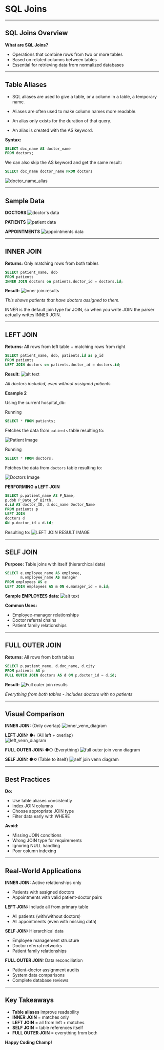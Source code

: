 # SQL Joins

---

## SQL Joins Overview

**What are SQL Joins?**
- Operations that combine rows from two or more tables
- Based on related columns between tables
- Essential for retrieving data from normalized databases

---

## Table Aliases


- SQL aliases are used to give a table, or a column in a table, a temporary name.

- Aliases are often used to make column names more readable.

- An alias only exists for the duration of that query.

- An alias is created with the AS keyword.

**Syntax:**
```sql
SELECT doc_name AS doctor_name 
FROM doctors;
```

We can also skip the AS keyword and get the same result:

```sql
SELECT doc_name doctor_name FROM doctors
```

![doctor_name_alias](../images/data_img/DOCTOR_NAME_ALIAS.png)

---

## Sample Data

**DOCTORS**
![doctor's data](../images/data_img/DOCTORS_DATA.png)

**PATIENTS**
![patient data](../images/data_img/PATIENT_DATA.png)

**APPOINTMENTS**
![appointments data](../images/data_img/APPOINTMENT_DATA.png)

---

## INNER JOIN

**Returns:** Only matching rows from both tables

```sql
SELECT patient_name, dob
FROM patients
INNER JOIN doctors on patients.doctor_id = doctors.id;
```

**Result:**
![inner join results](../images/joins/INNER_JOIN_RESULT.png)

*This shows patients that have doctors assigned to them.*


INNER is the default join type for JOIN, so when you write JOIN the parser actually writes INNER JOIN.

---

## LEFT JOIN

**Returns:** All rows from left table + matching rows from right

```sql
SELECT patient_name, dob, patients.id as p_id
FROM patients
LEFT JOIN doctors on patients.doctor_id = doctors.id;
```

**Result:**
![alt text](../images/joins/LEFT_JOIN_RESULT.png)

*All doctors included, even without assigned patients*

__Example 2__

Using the current hospital_db: 

Running 
```sql
SELECT * FROM patients;
```
Fetches the data from `patients` table resulting to: 

![Patient Image](../images/joins/LEFT_JOIN_IMAGES/patient.png)

Running 
```sql
SELECT * FROM doctors;
```
Fetches the data from `doctors` table resulting to: 

![Doctors Image](../images/joins/LEFT_JOIN_IMAGES/image.png)

__PERFORMING a LEFT JOIN__

```sql
SELECT p.patient_name AS P_Name,
p.dob P_Date_of_Birth,
d.id AS doctor_ID, d.doc_name Doctor_Name
FROM patients p 
LEFT JOIN 
doctors d
ON p.doctor_id = d.id;
```
Resulting to: 
![LEFT JOIN RESULT IMAGE](../images/joins/LEFT_JOIN_IMAGES/LEFT_JOIN_RESULT.png)

---

## SELF JOIN

**Purpose:** Table joins with itself (hierarchical data)

```sql
SELECT e.employee_name AS employee,
       m.employee_name AS manager
FROM employees AS e
LEFT JOIN employees AS m ON e.manager_id = m.id;
```

**Sample EMPLOYEES data:**
![alt text](../images/joins/SELF_JOIN_RESULT.png)

**Common Uses:**
- Employee-manager relationships
- Doctor referral chains
- Patient family relationships

---

## FULL OUTER JOIN

**Returns:** All rows from both tables

```sql
SELECT p.patient_name, d.doc_name, d.city
FROM patients AS p
FULL OUTER JOIN doctors AS d ON p.doctor_id = d.id;
```

**Result:**
![Full outer join results](../images/joins/FULL_OUTER_JOIN_RESULTS.png)

*Everything from both tables - includes doctors with no patients*

---

## Visual Comparison

**INNER JOIN:** (Only overlap)
![inner_venn_diagram](../images/inner_join_venn_diagram.png)

**LEFT JOIN:** ●◐ (All left + overlap)  
![left_venn_diagram](../images/left_join_venn_diagram.png)

**FULL OUTER JOIN:** ●○ (Everything)
![full outer join venn diagram](../images//full_outer_join_venn_diagram.png)

**SELF JOIN:** ●⟲ (Table to itself)
![self join venn diagram](../images/self_join_venn_diagram.png)

---

## Best Practices

**Do:**
- Use table aliases consistently
- Index JOIN columns
- Choose appropriate JOIN type
- Filter data early with WHERE

**Avoid:**
- Missing JOIN conditions
- Wrong JOIN type for requirements
- Ignoring NULL handling
- Poor column indexing

---

## Real-World Applications

**INNER JOIN:** Active relationships only
- Patients with assigned doctors
- Appointments with valid patient-doctor pairs

**LEFT JOIN:** Include all from primary table
- All patients (with/without doctors)
- All appointments (even with missing data)

**SELF JOIN:** Hierarchical data
- Employee management structure
- Doctor referral networks
- Patient family relationships

**FULL OUTER JOIN:** Data reconciliation
- Patient-doctor assignment audits
- System data comparisons
- Complete database reviews

---

## Key Takeaways

- **Table aliases** improve readability
- **INNER JOIN** = matches only
- **LEFT JOIN** = all from left + matches
- **SELF JOIN** = table references itself  
- **FULL OUTER JOIN** = everything from both

**Happy Coding Champ!**